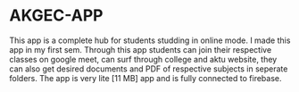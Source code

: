 # AKGEC-APP
This app is a complete hub for students studding in online mode.
I made this app in my first sem.
Through this app students can join their respective classes on google meet, can surf through college and aktu website,
they can also get desired documents and PDF of respective subjects in seperate folders.
The app is very lite [11 MB] app and is fully connected to firebase.
